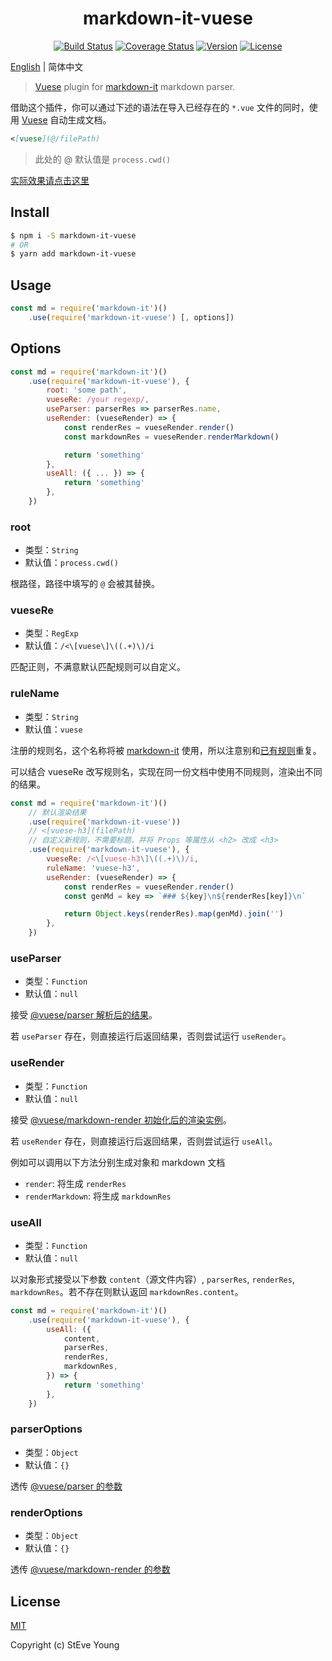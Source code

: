 <h1 align="center">markdown-it-vuese</h1>

<p align="center">
    <a href="https://circleci.com/gh/BuptStEve/markdown-it-vuese/tree/master"><img src="https://img.shields.io/circleci/project/github/BuptStEve/markdown-it-vuese/master.svg" alt="Build Status"></a>
    <a href="https://codecov.io/github/BuptStEve/markdown-it-vuese?branch=master"><img src="https://img.shields.io/codecov/c/github/BuptStEve/markdown-it-vuese/master.svg" alt="Coverage Status"></a>
    <a href="https://www.npmjs.com/package/markdown-it-vuese"><img src="https://img.shields.io/npm/v/markdown-it-vuese.svg" alt="Version"></a>
    <a href="https://www.npmjs.com/package/markdown-it-vuese"><img src="https://img.shields.io/npm/l/markdown-it-vuese.svg" alt="License"></a>
</p>

[English](README.md) | 简体中文

> [Vuese][1] plugin for [markdown-it][2] markdown parser.

借助这个插件，你可以通过下述的语法在导入已经存在的 `*.vue` 文件的同时，使用 [Vuese][1] 自动生成文档。

```md
<[vuese](@/filePath)
```

> 此处的 @ 默认值是 `process.cwd()`

[实际效果请点击这里](https://buptsteve.github.io/markdown-it-vuese/zh/example/)

## Install

```bash
$ npm i -S markdown-it-vuese
# OR
$ yarn add markdown-it-vuese
```

## Usage

```js
const md = require('markdown-it')()
    .use(require('markdown-it-vuese') [, options])
```

## Options

```js
const md = require('markdown-it')()
    .use(require('markdown-it-vuese'), {
        root: 'some path',
        vueseRe: /your regexp/,
        useParser: parserRes => parserRes.name,
        useRender: (vueseRender) => {
            const renderRes = vueseRender.render()
            const markdownRes = vueseRender.renderMarkdown()

            return 'something'
        },
        useAll: ({ ... }) => {
            return 'something'
        },
    })
```

### root
* 类型：`String`
* 默认值：`process.cwd()`

根路径，路径中填写的 `@` 会被其替换。

### vueseRe
* 类型：`RegExp`
* 默认值：`/<\[vuese\]\((.+)\)/i`

匹配正则，不满意默认匹配规则可以自定义。

### ruleName
* 类型：`String`
* 默认值：`vuese`

注册的规则名，这个名称将被 [markdown-it][2] 使用，所以注意别和[已有规则][9]重复。

可以结合 vueseRe 改写规则名，实现在同一份文档中使用不同规则，渲染出不同的结果。

```js
const md = require('markdown-it')()
    // 默认渲染结果
    .use(require('markdown-it-vuese'))
    // <[vuese-h3](filePath)
    // 自定义新规则，不需要标题，并将 Props 等属性从 <h2> 改成 <h3>
    .use(require('markdown-it-vuese'), {
        vueseRe: /<\[vuese-h3\]\((.+)\)/i,
        ruleName: 'vuese-h3',
        useRender: (vueseRender) => {
            const renderRes = vueseRender.render()
            const genMd = key => `### ${key}\n${renderRes[key]}\n`

            return Object.keys(renderRes).map(genMd).join('')
        },
    })
```

### useParser
* 类型：`Function`
* 默认值：`null`

接受 [@vuese/parser 解析后的结果][7]。

若 `useParser` 存在，则直接运行后返回结果，否则尝试运行 `useRender`。

### useRender
* 类型：`Function`
* 默认值：`null`

接受 [@vuese/markdown-render 初始化后的渲染实例][8]。

若 `useRender` 存在，则直接运行后返回结果，否则尝试运行 `useAll`。

例如可以调用以下方法分别生成对象和 markdown 文档

* `render`: 将生成 `renderRes`
* `renderMarkdown`: 将生成 `markdownRes`

### useAll
* 类型：`Function`
* 默认值：`null`

以对象形式接受以下参数 `content`（源文件内容）, `parserRes`, `renderRes`, `markdownRes`。若不存在则默认返回 `markdownRes.content`。

```js
const md = require('markdown-it')()
    .use(require('markdown-it-vuese'), {
        useAll: ({
            content,
            parserRes,
            renderRes,
            markdownRes,
        }) => {
            return 'something'
        },
    })
```

### parserOptions
* 类型：`Object`
* 默认值：`{}`

透传 [@vuese/parser 的参数][5]

### renderOptions
* 类型：`Object`
* 默认值：`{}`

透传 [@vuese/markdown-render 的参数][6]

## License

[MIT](http://opensource.org/licenses/MIT)

Copyright (c) StEve Young

[1]: https://github.com/vuese/vuese
[2]: https://github.com/markdown-it/markdown-it
[3]: https://vuese.org/parser/
[4]: https://vuese.org/markdown-render/
[5]: https://vuese.org/zh/parser/#parseroptions
[6]: https://vuese.org/zh/markdown-render/#renderoptions
[7]: https://vuese.org/zh/parser/#parserresult
[8]: https://vuese.org/zh/markdown-render/#render-%E7%B1%BB
[9]: https://markdown-it.github.io/markdown-it/#Renderer.prototype.rules
